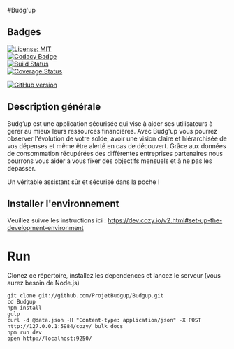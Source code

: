 #Budg'up

## Badges

[![License: MIT](https://img.shields.io/badge/License-MIT-yellow.svg)](https://opensource.org/licenses/MIT)<br/>
[![Codacy Badge](https://api.codacy.com/project/badge/Grade/9789ba2235b6403aa24a31248b62d5fe)](https://www.codacy.com/app/ProjetBudgup/Budgup?utm_source=github.com&amp;utm_medium=referral&amp;utm_content=ProjetBudgup/Budgup&amp;utm_campaign=Badge_Grade) <br/>
[![Build Status](https://travis-ci.org/ProjetBudgup/Budgup.svg?branch=master)](https://travis-ci.org/ProjetBudgup/Budgup) <br/>
[![Coverage Status](https://coveralls.io/repos/github/ProjetBudgup/Budgup/badge.svg?branch=master)](https://coveralls.io/github/ProjetBudgup/Budgup?branch=master)


[![GitHub version](https://badge.fury.io/gh/ProjetBudgup%2FBudgup.svg)](http://badge.fury.io/gh/ProjetBudgup%2FBudgup)


## Description générale
Budg’up est une application sécurisée qui vise à aider ses utilisateurs à gérer au mieux leurs ressources financières. Avec Budg'up vous pourrez observer l'évolution de votre solde, avoir une vision claire et hiérarchisée de vos dépenses et même être alerté en cas de découvert. Grâce aux données de consommation récupérées des différentes entreprises partenaires nous pourrons vous aider à vous fixer des objectifs mensuels et à ne pas les dépasser.

Un véritable assistant sûr et sécurisé dans la poche !

## Installer l'environnement 

Veuillez suivre les instructions ici :  https://dev.cozy.io/v2.html#set-up-the-development-environment
# Run

Clonez ce répertoire, installez les dependences et lancez le serveur (vous aurez besoin de Node.js)

    git clone git://github.com/ProjetBudgup/Budgup.git
    cd Budgup
    npm install
    gulp
    curl -d @data.json -H "Content-type: application/json" -X POST http://127.0.0.1:5984/cozy/_bulk_docs
    npm run dev
    open http://localhost:9250/




